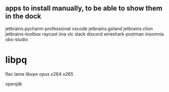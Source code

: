 
## apps to install manually, to be able to show them in the dock

jetbrains.pycharm-professional
vscode
jetbrains.goland
jetbrains.clion
jetbrains-toolbox
raycast
iina
vlc
slack
discord
wireshark
postman
insomnia
obs-studio

# libpq
flac
lame
libvpx
opus
x264
x265

openjdk
